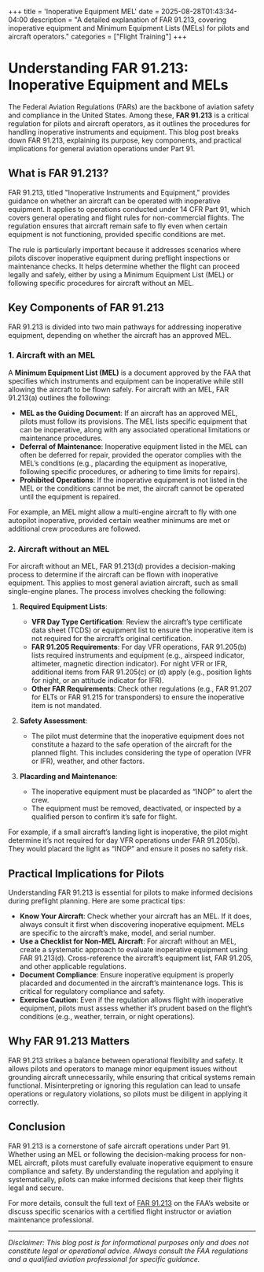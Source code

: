 +++
title = 'Inoperative Equipment MEL'
date = 2025-08-28T01:43:34-04:00
description = "A detailed explanation of FAR 91.213, covering inoperative equipment and Minimum Equipment Lists (MELs) for pilots and aircraft operators."
categories = ["Flight Training"]
+++

# Understanding FAR 91.213: Inoperative Equipment and MELs

The Federal Aviation Regulations (FARs) are the backbone of aviation safety and compliance in the United States. Among these, **FAR 91.213** is a critical regulation for pilots and aircraft operators, as it outlines the procedures for handling inoperative instruments and equipment. This blog post breaks down FAR 91.213, explaining its purpose, key components, and practical implications for general aviation operations under Part 91.

## What is FAR 91.213?

FAR 91.213, titled "Inoperative Instruments and Equipment," provides guidance on whether an aircraft can be operated with inoperative equipment. It applies to operations conducted under 14 CFR Part 91, which covers general operating and flight rules for non-commercial flights. The regulation ensures that aircraft remain safe to fly even when certain equipment is not functioning, provided specific conditions are met.

The rule is particularly important because it addresses scenarios where pilots discover inoperative equipment during preflight inspections or maintenance checks. It helps determine whether the flight can proceed legally and safely, either by using a Minimum Equipment List (MEL) or following specific procedures for aircraft without an MEL.

## Key Components of FAR 91.213

FAR 91.213 is divided into two main pathways for addressing inoperative equipment, depending on whether the aircraft has an approved MEL.

### 1. Aircraft with an MEL

A **Minimum Equipment List (MEL)** is a document approved by the FAA that specifies which instruments and equipment can be inoperative while still allowing the aircraft to be flown safely. For aircraft with an MEL, FAR 91.213(a) outlines the following:

- **MEL as the Guiding Document**: If an aircraft has an approved MEL, pilots must follow its provisions. The MEL lists specific equipment that can be inoperative, along with any associated operational limitations or maintenance procedures.
- **Deferral of Maintenance**: Inoperative equipment listed in the MEL can often be deferred for repair, provided the operator complies with the MEL’s conditions (e.g., placarding the equipment as inoperative, following specific procedures, or adhering to time limits for repairs).
- **Prohibited Operations**: If the inoperative equipment is not listed in the MEL or the conditions cannot be met, the aircraft cannot be operated until the equipment is repaired.

For example, an MEL might allow a multi-engine aircraft to fly with one autopilot inoperative, provided certain weather minimums are met or additional crew procedures are followed.

### 2. Aircraft without an MEL

For aircraft without an MEL, FAR 91.213(d) provides a decision-making process to determine if the aircraft can be flown with inoperative equipment. This applies to most general aviation aircraft, such as small single-engine planes. The process involves checking the following:

1. **Required Equipment Lists**:
   - **VFR Day Type Certification**: Review the aircraft’s type certificate data sheet (TCDS) or equipment list to ensure the inoperative item is not required for the aircraft’s original certification.
   - **FAR 91.205 Requirements**: For day VFR operations, FAR 91.205(b) lists required instruments and equipment (e.g., airspeed indicator, altimeter, magnetic direction indicator). For night VFR or IFR, additional items from FAR 91.205(c) or (d) apply (e.g., position lights for night, or an attitude indicator for IFR).
   - **Other FAR Requirements**: Check other regulations (e.g., FAR 91.207 for ELTs or FAR 91.215 for transponders) to ensure the inoperative item is not mandated.

2. **Safety Assessment**:
   - The pilot must determine that the inoperative equipment does not constitute a hazard to the safe operation of the aircraft for the planned flight. This includes considering the type of operation (VFR or IFR), weather, and other factors.

3. **Placarding and Maintenance**:
   - The inoperative equipment must be placarded as “INOP” to alert the crew.
   - The equipment must be removed, deactivated, or inspected by a qualified person to confirm it’s safe for flight.

For example, if a small aircraft’s landing light is inoperative, the pilot might determine it’s not required for day VFR operations under FAR 91.205(b). They would placard the light as “INOP” and ensure it poses no safety risk.

## Practical Implications for Pilots

Understanding FAR 91.213 is essential for pilots to make informed decisions during preflight planning. Here are some practical tips:

- **Know Your Aircraft**: Check whether your aircraft has an MEL. If it does, always consult it first when discovering inoperative equipment. MELs are specific to the aircraft’s make, model, and serial number.
- **Use a Checklist for Non-MEL Aircraft**: For aircraft without an MEL, create a systematic approach to evaluate inoperative equipment using FAR 91.213(d). Cross-reference the aircraft’s equipment list, FAR 91.205, and other applicable regulations.
- **Document Compliance**: Ensure inoperative equipment is properly placarded and documented in the aircraft’s maintenance logs. This is critical for regulatory compliance and safety.
- **Exercise Caution**: Even if the regulation allows flight with inoperative equipment, pilots must assess whether it’s prudent based on the flight’s conditions (e.g., weather, terrain, or night operations).


## Why FAR 91.213 Matters

FAR 91.213 strikes a balance between operational flexibility and safety. It allows pilots and operators to manage minor equipment issues without grounding aircraft unnecessarily, while ensuring that critical systems remain functional. Misinterpreting or ignoring this regulation can lead to unsafe operations or regulatory violations, so pilots must be diligent in applying it correctly.

## Conclusion

FAR 91.213 is a cornerstone of safe aircraft operations under Part 91. Whether using an MEL or following the decision-making process for non-MEL aircraft, pilots must carefully evaluate inoperative equipment to ensure compliance and safety. By understanding the regulation and applying it systematically, pilots can make informed decisions that keep their flights legal and secure.

For more details, consult the full text of [FAR 91.213](https://www.ecfr.gov/current/title-14/chapter-I/subchapter-F/part-91/subpart-C/section-91.213) on the FAA’s website or discuss specific scenarios with a certified flight instructor or aviation maintenance professional.

---

*Disclaimer: This blog post is for informational purposes only and does not constitute legal or operational advice. Always consult the FAA regulations and a qualified aviation professional for specific guidance.*
